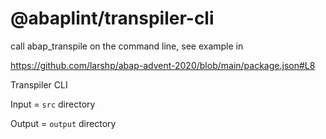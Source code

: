 # @abaplint/transpiler-cli

call abap_transpile on the command line, see example in

https://github.com/larshp/abap-advent-2020/blob/main/package.json#L8

Transpiler CLI

Input = `src` directory

Output = `output` directory